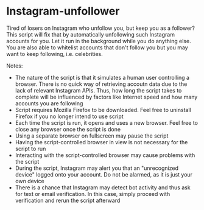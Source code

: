 # Instagram-unfollower
Tired of losers on Instagram who unfollow you, but keep you as a follower? This script will fix that by automatically unfollowing such Instagram accounts for you. Let it run in the background while you do anything else. You are also able to whitelist accounts that don't follow you but you may want to keep following, i.e. celebrities.

Notes:
- The nature of the script is that it simulates a human user controlling a browser. There is no quick way of retrieving accoutn data due to the lack of relevant Instagram APIs. Thus, how long the script takes to complete will be influenced by factors like Internet speed and how many accounts you are following
- Script requires Mozilla Firefox to be downloaded. Feel free to uninstall Firefox if you no longer intend to use script
- Each time the script is run, it opens and uses a new browser. Feel free to close any browser once the script is done
- Using a separate browser on fullscreen may pause the script
- Having the script-controlled browser in view is not necessary for the script to run
- Interacting with the script-controlled browser may cause problems with the script
- During the script, Instagram may alert you that an "unrecognized device" logged onto your account. Do not be alarmed, as it is just your own device
- There is a chance that Instagram may detect bot activity and thus ask for text or email verification. In this case, simply proceed with verification and rerun the script afterward
